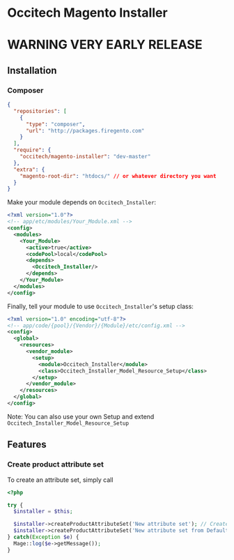 # Occitech Magento Installer

# WARNING VERY EARLY RELEASE

## Installation

### Composer

```json
{
  "repositories": [
    {
      "type": "composer",
      "url": "http://packages.firegento.com"
    }
  ],
  "require": {
    "occitech/magento-installer": "dev-master"
  },
  "extra": {
    "magento-root-dir": "htdocs/" // or whatever directory you want
  }
}
```

Make your module depends on `Occitech_Installer`:

```xml
<?xml version="1.0"?>
<!-- app/etc/modules/Your_Module.xml -->
<config>
  <modules>
    <Your_Module>
      <active>true</active>
      <codePool>local</codePool>
      <depends>
        <Occitech_Installer/>
      </depends>
    </Your_Module>
  </modules>
</config>
```

Finally, tell your module to use `Occitech_Installer`'s setup class:

```xml
<?xml version="1.0" encoding="utf-8"?>
<!-- app/code/{pool}/{Vendor}/{Module}/etc/config.xml -->
<config>
  <global>
    <resources>
      <vendor_module>
        <setup>
          <module>Occitech_Installer</module>
          <class>Occitech_Installer_Model_Resource_Setup</class>
        </setup>
      </vendor_module>
    </resources>
  </global>
</config>
```

Note: You can also use your own Setup and extend
`Occitech_Installer_Model_Resource_Setup`

## Features

### Create product attribute set

To create an attribute set, simply call

```php
<?php

try {
  $installer = $this;

  $installer->createProductAttributeSet('New attribute set'); // Creates a new attribute set
  $installer->createProductAttributeSet('New attribute set from Default', 'Default'); // create a new attribute set inheriting from the "Default" attribute set
} catch(Exception $e) {
  Mage::log($e->getMessage());
}
```
